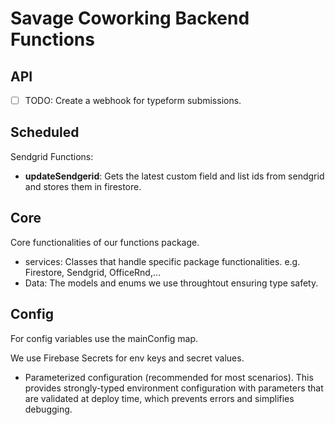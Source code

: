 # Savage Coworking Backend Functions

## API

- [ ] TODO: Create a webhook for typeform submissions.

## Scheduled

Sendgrid Functions:
- **updateSendgerid**: Gets the latest custom field and list ids from sendgrid and stores them in firestore.

## Core

Core functionalities of our functions package.
- services: Classes that handle specific package functionalities. e.g. Firestore, Sendgrid, OfficeRnd,...
- Data: The models and enums we use throughtout ensuring type safety.

## Config

For config variables use the mainConfig map.

We use Firebase Secrets for env keys and secret values.
- Parameterized configuration (recommended for most scenarios). This provides strongly-typed environment configuration with parameters that are validated at deploy time, which prevents errors and simplifies debugging.

